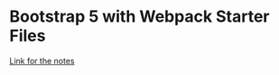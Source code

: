 # Bootstrap 5 with Webpack Starter Files

[Link for the notes](./../../Courses/bs5fs/bs5fs.md#initial-webpack-my-custom-fully-operational) <!-- file not found or wrong path -->
